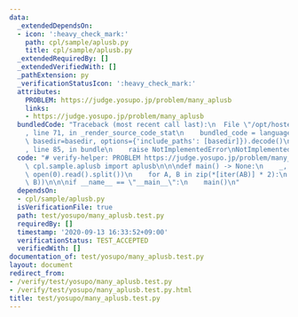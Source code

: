 ```yaml
---
data:
  _extendedDependsOn:
  - icon: ':heavy_check_mark:'
    path: cpl/sample/aplusb.py
    title: cpl/sample/aplusb.py
  _extendedRequiredBy: []
  _extendedVerifiedWith: []
  _pathExtension: py
  _verificationStatusIcon: ':heavy_check_mark:'
  attributes:
    PROBLEM: https://judge.yosupo.jp/problem/many_aplusb
    links:
    - https://judge.yosupo.jp/problem/many_aplusb
  bundledCode: "Traceback (most recent call last):\n  File \"/opt/hostedtoolcache/Python/3.9.1/x64/lib/python3.9/site-packages/onlinejudge_verify/documentation/build.py\"\
    , line 71, in _render_source_code_stat\n    bundled_code = language.bundle(stat.path,\
    \ basedir=basedir, options={'include_paths': [basedir]}).decode()\n  File \"/opt/hostedtoolcache/Python/3.9.1/x64/lib/python3.9/site-packages/onlinejudge_verify/languages/python.py\"\
    , line 85, in bundle\n    raise NotImplementedError\nNotImplementedError\n"
  code: "# verify-helper: PROBLEM https://judge.yosupo.jp/problem/many_aplusb\nfrom\
    \ cpl.sample.aplusb import aplusb\n\n\ndef main() -> None:\n    _, *AB = map(int,\
    \ open(0).read().split())\n    for A, B in zip(*[iter(AB)] * 2):\n        print(aplusb(A,\
    \ B))\n\n\nif __name__ == \"__main__\":\n    main()\n"
  dependsOn:
  - cpl/sample/aplusb.py
  isVerificationFile: true
  path: test/yosupo/many_aplusb.test.py
  requiredBy: []
  timestamp: '2020-09-13 16:33:52+09:00'
  verificationStatus: TEST_ACCEPTED
  verifiedWith: []
documentation_of: test/yosupo/many_aplusb.test.py
layout: document
redirect_from:
- /verify/test/yosupo/many_aplusb.test.py
- /verify/test/yosupo/many_aplusb.test.py.html
title: test/yosupo/many_aplusb.test.py
---
```

